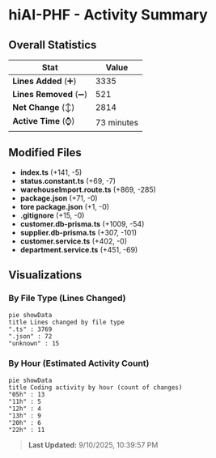 # hiAI-PHF - Activity Summary 

## Overall Statistics

| Stat                   | Value                                                             |
| ---------------------- | ----------------------------------------------------------------- |
| **Lines Added** (➕)   | 3335                                          |
| **Lines Removed** (➖) | 521                                        |
| **Net Change** (↕)    | 2814                |
| **Active Time** (⌚)   | 73 minutes |


## Modified Files
- **index.ts** (+141, -5)
- **status.constant.ts** (+69, -7)
- **warehouseImport.route.ts** (+869, -285)
- **package.json** (+71, -0)
- **tore package.json** (+1, -0)
- **.gitignore** (+15, -0)
- **customer.db-prisma.ts** (+1009, -54)
- **supplier.db-prisma.ts** (+307, -101)
- **customer.service.ts** (+402, -0)
- **department.service.ts** (+451, -69)

## Visualizations

### By File Type (Lines Changed)

```mermaid
pie showData
title Lines changed by file type
".ts" : 3769
".json" : 72
"unknown" : 15
```

### By Hour (Estimated Activity Count)

```mermaid
pie showData
title Coding activity by hour (count of changes)
"05h" : 13
"11h" : 5
"12h" : 4
"13h" : 9
"20h" : 6
"22h" : 11
```


> **Last Updated:** 9/10/2025, 10:39:57 PM